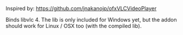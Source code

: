 Inspired by: https://github.com/jnakanojp/ofxVLCVideoPlayer 

Binds libvlc 4. The lib is only included for Windows yet, but the addon should work for Linux / OSX too (with the compiled lib).
